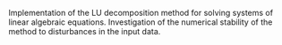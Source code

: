 Implementation of the LU decomposition method for solving systems of linear algebraic equations. Investigation of the numerical stability of the method to disturbances in the input data.
